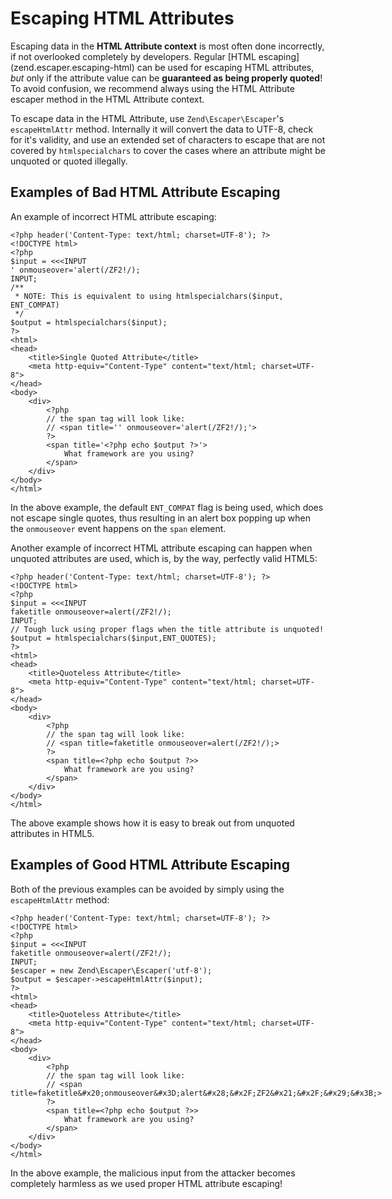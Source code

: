 # Escaping HTML Attributes

Escaping data in the **HTML Attribute context** is most often done incorrectly, if not overlooked
completely by developers. Regular \[HTML escaping\](zend.escaper.escaping-html) can be used for
escaping HTML attributes, *but* only if the attribute value can be **guaranteed as being properly
quoted**! To avoid confusion, we recommend always using the HTML Attribute escaper method in the
HTML Attribute context.

To escape data in the HTML Attribute, use `Zend\Escaper\Escaper`'s `escapeHtmlAttr` method.
Internally it will convert the data to UTF-8, check for it's validity, and use an extended set of
characters to escape that are not covered by `htmlspecialchars` to cover the cases where an
attribute might be unquoted or quoted illegally.

## Examples of Bad HTML Attribute Escaping

An example of incorrect HTML attribute escaping:

``` sourceCode
<?php header('Content-Type: text/html; charset=UTF-8'); ?>
<!DOCTYPE html>
<?php
$input = <<<INPUT
' onmouseover='alert(/ZF2!/);
INPUT;
/**
 * NOTE: This is equivalent to using htmlspecialchars($input, ENT_COMPAT)
 */
$output = htmlspecialchars($input);
?>
<html>
<head>
    <title>Single Quoted Attribute</title>
    <meta http-equiv="Content-Type" content="text/html; charset=UTF-8">
</head>
<body>
    <div>
        <?php 
        // the span tag will look like:
        // <span title='' onmouseover='alert(/ZF2!/);'>
        ?>
        <span title='<?php echo $output ?>'>
            What framework are you using?
        </span>
    </div>
</body>
</html>
```

In the above example, the default `ENT_COMPAT` flag is being used, which does not escape single
quotes, thus resulting in an alert box popping up when the `onmouseover` event happens on the `span`
element.

Another example of incorrect HTML attribute escaping can happen when unquoted attributes are used,
which is, by the way, perfectly valid HTML5:

``` sourceCode
<?php header('Content-Type: text/html; charset=UTF-8'); ?>
<!DOCTYPE html>
<?php
$input = <<<INPUT
faketitle onmouseover=alert(/ZF2!/);
INPUT;
// Tough luck using proper flags when the title attribute is unquoted!
$output = htmlspecialchars($input,ENT_QUOTES);
?>
<html>
<head>
    <title>Quoteless Attribute</title>
    <meta http-equiv="Content-Type" content="text/html; charset=UTF-8">
</head>
<body>
    <div>
        <?php 
        // the span tag will look like:
        // <span title=faketitle onmouseover=alert(/ZF2!/);>
        ?>
        <span title=<?php echo $output ?>>
            What framework are you using?
        </span>
    </div>
</body>
</html>
```

The above example shows how it is easy to break out from unquoted attributes in HTML5.

## Examples of Good HTML Attribute Escaping

Both of the previous examples can be avoided by simply using the `escapeHtmlAttr` method:

``` sourceCode
<?php header('Content-Type: text/html; charset=UTF-8'); ?>
<!DOCTYPE html>
<?php
$input = <<<INPUT
faketitle onmouseover=alert(/ZF2!/);
INPUT;
$escaper = new Zend\Escaper\Escaper('utf-8');
$output = $escaper->escapeHtmlAttr($input);
?>
<html>
<head>
    <title>Quoteless Attribute</title>
    <meta http-equiv="Content-Type" content="text/html; charset=UTF-8">
</head>
<body>
    <div>
        <?php 
        // the span tag will look like:
        // <span title=faketitle&#x20;onmouseover&#x3D;alert&#x28;&#x2F;ZF2&#x21;&#x2F;&#x29;&#x3B;>
        ?>
        <span title=<?php echo $output ?>>
            What framework are you using?
        </span>
    </div>
</body>
</html>
```

In the above example, the malicious input from the attacker becomes completely harmless as we used
proper HTML attribute escaping!
